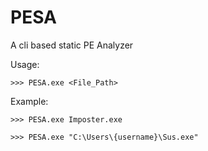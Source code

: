 # PESA
A cli based static PE Analyzer

Usage:
```
>>> PESA.exe <File_Path>
```

Example:
```
>>> PESA.exe Imposter.exe
```
```
>>> PESA.exe "C:\Users\{username}\Sus.exe"
```
